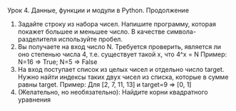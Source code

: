 Урок 4. Данные, функции и модули в Python. Продолжение
1.	Задайте строку из набора чисел. Напишите программу, которая покажет большее и меньшее число. В качестве символа-разделителя используйте пробел.
2.	Вы получаете на вход число N. Требуется проверить, является ли оно степенью числа 4, т.е. существует такой x, что 4^x = N
Пример: N=16 => True; N=5 => False
3.	На вход поступает список из целых чисел и отдельно число target. Нужно найти индексы таких двух чисел из списка, которые в сумме равны target.
Пример: Для [2, 7, 11, 13] и target=9 => [0, 1]
4.	(Желательно, но необязательно): Найдите корни квадратного уравнения 
